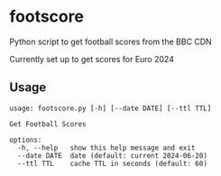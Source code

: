 # footscore #

Python script to get football scores from the BBC CDN

Currently set up to get scores for Euro 2024

## Usage ##

    usage: footscore.py [-h] [--date DATE] [--ttl TTL]

    Get Football Scores

    options:
      -h, --help   show this help message and exit
      --date DATE  date (default: current 2024-06-20)
      --ttl TTL    cache TTL in seconds (default: 60)

